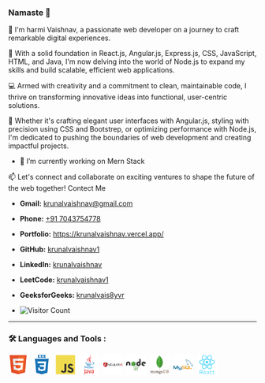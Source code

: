 ### Namaste :pray:

👋 I'm harmi Vaishnav, a passionate web developer on a journey to craft remarkable digital experiences.


🚀 With a solid foundation in React.js, Angular.js, Express.js, CSS, JavaScript, HTML, and Java, I'm now delving into the world of Node.js to expand my skills and build scalable, efficient web applications.

💻 Armed with creativity and a commitment to clean, maintainable code, I thrive on transforming innovative ideas into functional, user-centric solutions.

🌟 Whether it's crafting elegant user interfaces with Angular.js, styling with precision using CSS and Bootstrep, or optimizing performance with Node.js, I'm dedicated to pushing the boundaries of web development and creating impactful projects.

- 🔭 I’m currently working on Mern Stack

📫 Let's connect and collaborate on exciting ventures to shape the future of the web together!
Contect Me

- **Gmail:** [krunalvaishnav@gmail.com](mailto:krunalvaishnav@gmail.com)
- **Phone:** [+91 7043754778](tel:+7043754778)
- **Portfolio:** https://krunalvaishnav.vercel.app/
- **GitHub:** [krunalvaishnav1](https://github.com/krunalvaishnav)
- **LinkedIn:** [krunalvaishnav](https://www.linkedin.com/in/krunalvaishnav/)
- **LeetCode:** [krunalvaishnav1](https://leetcode.com/u/krunalvaishnav/)
- **GeeksforGeeks:** [krunalvais8yvr](https://www.geeksforgeeks.org/user/krunalvais8yvr/)




- ![Visitor Count](https://komarev.com/ghpvc/?username=krunalvaishnav1&color=brightgreen)


---

### :hammer_and_wrench: Languages and Tools :
<div>
  <img src="https://github.com/devicons/devicon/blob/master/icons/html5/html5-original.svg" title="HTML5" alt="HTML" width="40" height="40"/>&nbsp;
  <img src="https://github.com/devicons/devicon/blob/master/icons/css3/css3-plain-wordmark.svg"  title="CSS3" alt="CSS" width="40" height="40"/>&nbsp;
  <img src="https://github.com/devicons/devicon/blob/master/icons/javascript/javascript-original.svg" title="JavaScript" alt="JavaScript" width="40" height="40"/>&nbsp;
  <img src="https://github.com/devicons/devicon/blob/master/icons/java/java-original-wordmark.svg" title="Java" alt="Java" width="40" height="40"/>&nbsp;
  <img src="https://github.com/devicons/devicon/blob/master/icons/angularjs/angularjs-original-wordmark.svg" title="AngularJs" alt="AngularJs" width="40" height="40"/>&nbsp;
  <img src="https://github.com/devicons/devicon/blob/master/icons/nodejs/nodejs-original-wordmark.svg" title="NodeJS" alt="NodeJS" width="40" height="40"/>&nbsp;
  <img src="https://github.com/devicons/devicon/blob/master/icons/mongodb/mongodb-original-wordmark.svg" title="MongoDB" alt="MongoDB" width="40" height="40"/>&nbsp;
  <img src="https://github.com/devicons/devicon/blob/master/icons/mysql/mysql-original-wordmark.svg" title="MySQL"  alt="MySQL" width="40" height="40"/>&nbsp;
  <img src="https://github.com/devicons/devicon/blob/master/icons/react/react-original-wordmark.svg" title="React" alt="React" width="40" height="40"/>&nbsp;
</div>
